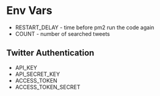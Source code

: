# Env Vars
* RESTART_DELAY - time before pm2 run the code again
* COUNT - number of searched tweets
## Twitter Authentication
* API_KEY
* API_SECRET_KEY
* ACCESS_TOKEN
* ACCESS_TOKEN_SECRET